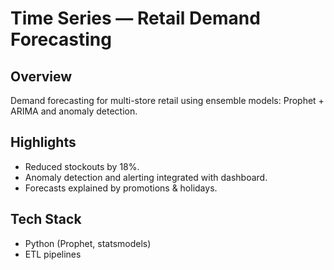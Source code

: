 # Time Series — Retail Demand Forecasting

## Overview
Demand forecasting for multi-store retail using ensemble models: Prophet + ARIMA and anomaly detection.

## Highlights
- Reduced stockouts by 18%.
- Anomaly detection and alerting integrated with dashboard.
- Forecasts explained by promotions & holidays.

## Tech Stack
- Python (Prophet, statsmodels)
- ETL pipelines
